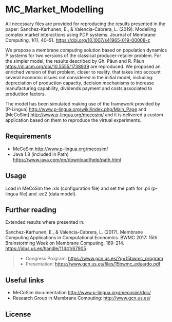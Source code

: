 # MC_Market_Modelling

All necessary files are provided for reproducing the results presented in the paper: Sanchez-Karhunen, E., &amp; Valencia-Cabrera, L. (2019). Modelling complex market interactions using PDP systems. Journal of Membrane Computing, 1(1), 40–51. https://doi.org/10.1007/s41965-019-00008-z

We propose a membrane computing solution based on population dynamics P systems for two versions of the classical producer-retailer problem. For the simpler model, the results described by Gh. Păun and R. Păun https://dl.acm.org/doi/10.5555/1738939 are reproduced. We proposed an enriched version of that problem, closer to reality, that takes into account several economic issues not considered in the initial model, including: depreciation of production capacity, decision mechanisms to increase manufacturing capability, dividends payment and costs associated to production factors. 

The model has been simulated making use of the framework provided by [P-Lingua] http://www.p-lingua.org/wiki/index.php/Main_Page and [MeCoSim] http://www.p-lingua.org/mecosim/ and it is delivered a custom application based on them to reproduce the virtual experiments.

## Requirements

  * MeCoSim http://www.p-lingua.org/mecosim/
  * Java 1.8 (included in Path) https://www.java.com/en/download/help/path.html

## Usage

Load in MeCoSim the .xls (configuration file) and set the path for .pli (p-lingua file) and .ec2 (data model). 

## Further reading

Extended results where presented in:

Sanchez-Karhunen, E., & Valencia-Cabrera, L. (2017). Membrane Computing Applications in Computational Economics. BWMC 2017: 15th Brainstorming Week on Membrane Computing, 189–214. https://idus.us.es/handle/11441/67905

> * Congress Program: https://www.gcn.us.es/?q=15bwmc_program
> * Presentation: https://www.gcn.us.es/files/15bwmc_eduardo.pdf

## Useful links
* MeCoSim documentation http://www.p-lingua.org/mecosim/doc/
* Research Group in Membrane Computing: http://www.gcn.us.es/

## License

